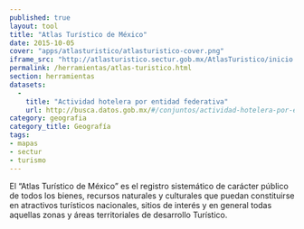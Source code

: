 ```yaml
--- 
published: true 
layout: tool 
title: "Atlas Turístico de México" 
date: 2015-10-05
cover: "apps/atlasturistico/atlasturistico-cover.png" 
iframe_src: "http://atlasturistico.sectur.gob.mx/AtlasTuristico/inicio.do" 
permalink: /herramientas/atlas-turistico.html 
section: herramientas 
datasets:
  -
    title: "Actividad hotelera por entidad federativa"
    url: http://busca.datos.gob.mx/#/conjuntos/actividad-hotelera-por-entidad-federativa
category: geografia 
category_title: Geografía 
tags: 
- mapas 
- sectur
- turismo 
---
```


<p>El “Atlas Turístico de México” es el registro sistemático de carácter público de todos los bienes, recursos naturales y culturales que puedan constituirse en atractivos turísticos nacionales, sitios de interés y en general todas aquellas zonas y áreas territoriales de desarrollo Turístico.</p>
